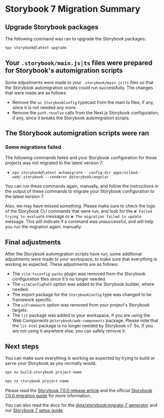 # Storybook 7 Migration Summary

## Upgrade Storybook packages

The following command was ran to upgrade the Storybook packages:

```bash
npx storybook@latest upgrade
```

## Your `.storybook/main.js|ts` files were prepared for Storybook's automigration scripts

Some adjustments were made to your `.storybook/main.js|ts` files so that
the Storybook automigration scripts could run successfully. The changes that were made are as follows:

- Remove the `as StorybookConfig` typecast from the main.ts files, if any,
  since it is not needed any more.
- Remove the `path.resolve` calls from the Next.js Storybook configuration, if any, since it breaks the Storybook automigration scripts.

## The Storybook automigration scripts were ran

### Some migrations failed

The following commands failed and your Storybook configuration for these projects was not
migrated to the latest version 7:

- `npx storybook@latest automigrate --config-dir apps/oilmod-web/.storybook --renderer @storybook/angular`

You can run these commands again, manually, and follow the instructions in the
output of these commands to migrate your Storybook configuration to the latest version 7.

Also, we may have missed something. Please make sure to check the logs of the Storybook CLI commands that were run, and look for
the `❌ Failed trying to evaluate` message or `❌ The migration failed to update` message. This will indicate if a command was
unsuccessful, and will help you run the migration again, manually.

## Final adjustments

After the Storybook automigration scripts have run, some additional adjustments were made to your
workspace, to make sure that everything is working as expected. These adjustments are as follows:

- The `vite-tsconfig-paths` plugin was removed from the Storybook configuration files since it's no longer needed.
- The `viteConfigPath` option was added to the Storybook builder, where needed.
- The import package for the `StorybookConfig` type was changed to be framework specific.
- The `uiFramework` option was removed from your project's Storybook targets.
- The `lit` package was added to your workspace, if you are using the
  Web Components `@storybook/web-components` package. Please note that the `lit-html` package is
  no longer needed by Storybook v7. So, if you are not using it anywhere else, you can safely remove it.

## Next steps

You can make sure everything is working as expected by trying
to build or serve your Storybook as you normally would.

```bash
npx nx build-storybook project-name
```

```bash
npx nx storybook project-name
```

Please read the [Storybook 7.0.0 release article](https://storybook.js.org/blog/storybook-7-0/) and the
official [Storybook 7.0.0 migration guide](https://storybook.js.org/docs/react/migration-guide)
for more information.

You can also read the docs for the [@nx/storybook:migrate-7 generator](https://nx.dev/packages/storybook/generators/migrate-7) and our [Storybook 7 setup guide](https://nx.dev/packages/storybook/documents/storybook-7-setup).
